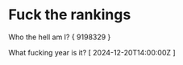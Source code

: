 # Fuck the rankings

Who the hell am I?
{ 9198329 }

What fucking year is it?
[ 2024-12-20T14:00:00Z ]
